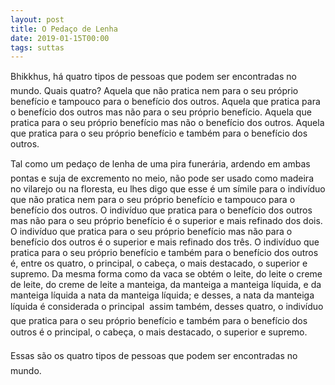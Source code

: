 ```yaml
---
layout: post
title: O Pedaço de Lenha
date: 2019-01-15T00:00
tags: suttas
---
```

Bhikkhus, há quatro tipos de pessoas que podem ser encontradas no mundo. Quais quatro? Aquela que não pratica nem para o seu próprio benefício e tampouco para o benefício dos outros. Aquela que pratica para o benefício dos outros mas não para o seu próprio benefício. Aquela que pratica para o seu próprio benefício mas não o benefício dos outros. Aquela que pratica para o seu próprio benefício e também para o benefício dos outros.

Tal como um pedaço de lenha de uma pira funerária, ardendo em ambas pontas e suja de excremento no meio, não pode ser usado como madeira no vilarejo ou na floresta, eu lhes digo que esse é um símile para o indivíduo que não pratica nem para o seu próprio benefício e tampouco para o benefício dos outros. O indivíduo que pratica para o benefício dos outros mas não para o seu próprio benefício é o superior e mais refinado dos dois. O indivíduo que pratica para o seu próprio benefício mas não para o benefício dos outros é o superior e mais refinado dos três. O indivíduo que pratica para o seu próprio benefício e também para o benefício dos outros é, entre os quatro, o principal, o cabeça, o mais destacado, o superior e supremo. Da mesma forma como da vaca se obtém o leite, do leite o creme de leite, do creme de leite a manteiga, da manteiga a manteiga líquida, e da manteiga líquida a nata da manteiga líquida; e desses, a nata da manteiga líquida é considerada o principal  assim também, desses quatro, o indivíduo que pratica para o seu próprio benefício e também para o benefício dos outros é o principal, o cabeça, o mais destacado, o superior e supremo.

Essas são os quatro tipos de pessoas que podem ser encontradas no mundo.

